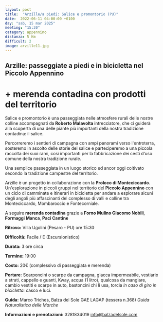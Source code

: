 ```yaml
---
layout: post
title:  "Arzille/a piedi: Salice e promontorio (PU)"
date:  2022-06-11 04:00:00 +0100
day: "sab, 15 mar 2025"
meeting: "15:30"
category: appennino
distanza: 5 Km  
difficult: 2
image: arzille11.jpg
---
```


## Arzille: passeggiate a piedi e in bicicletta nel Piccolo Appennino

# + merenda contadina con prodotti del territorio

Salice e promontorio è una passeggiata nelle atmosfere rurali delle nostre colline accompagnati da **Roberto Malavolta** intrecciatore, che ci guiderà alla scoperta di una delle piante più importanti della nostra tradizione contadina: il salice.

Percorreremo i sentieri di campagna con ampi panorami verso l'entroterra, sosteremo in ascolto delle storie del salice e parteciperemo a una piccola raccolta dei suoi rami, così importanti per la fabbricazione dei cesti d'uso comune della nostra tradizione rurale.

Una semplice passeggiata in un luogo storico ed ancor oggi coltivato secondo la tradizione campestre del territorio.

Arzille è un progetto in collaborazione con la **Proloco di Monteciccardo**. Un'esplorazione in piccoli gruppi nel territorio del **Piccolo Appennino** con un ciclo di camminate e itinerari in bicicletta per andare a esplorare alcuni degli angoli più affascinanti del complesso di valli e colline tra Monteciccardo, Mombaroccio e Fontecorniale.

A seguire **merenda contadina** grazie a  **Forno Mulino Giacomo Nobili**, **Formaggi Manca**, **Paci Cantine**


**Ritrovo:** Villa Ugolini (Pesaro - PU) ore 15:30

**Difficoltà:** Facile / E (Escursionistico)

**Durata:** 3 ore circa

**Termine:** 19:00

**Costo:** 20€ (complessivo di passeggiata e merenda)

**Portare:** Scarponcini o scarpe da campagna, giacca impermeabile, vestiario a strati, cappello e guanti, Kway, acqua (1 litro), qualcosa da mangiare, cambio vestiti e scarpe in auto, bastoncini chi li usa, torcia *in caso di giro in bicicletta:* casco e luci. 

**Guida:** Marco Triches, Balza del Sole GAE LAGAP (tessera n.368)
*Guida Naturalistica delle Marche*

**Informazioni e prenotazioni:** 3281834019 info@balzadelsole.com
